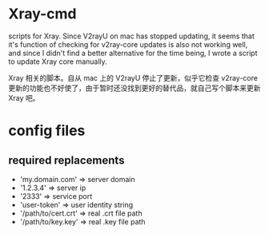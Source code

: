 # Xray-cmd

scripts for Xray. Since V2rayU on mac has stopped updating, it seems that it's function of checking for v2ray-core updates is also not working well, and since I didn't find a better alternative for the time being, I wrote a script to update Xray core manually.

Xray 相关的脚本。自从 mac 上的 V2rayU 停止了更新，似乎它检查 v2ray-core 更新的功能也不好使了，由于暂时还没找到更好的替代品，就自己写个脚本来更新 Xray 吧。

# config files

## required replacements

- 'my.domain.com' => server domain
- '1.2.3.4' => server ip
- '2333' => service port
- 'user-token' => user identity string
- '/path/to/cert.crt' => real .crt file path
- '/path/to/key.key' => real .key file path
